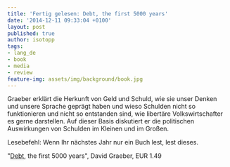 ```yaml
---
title: 'Fertig gelesen: Debt, the first 5000 years'
date: '2014-12-11 09:33:04 +0100'
layout: post
published: true
author: isotopp
tags:
- lang_de
- book
- media
- review
feature-img: assets/img/background/book.jpg
---
```

Graeber erklärt die Herkunft von Geld und Schuld, wie sie unser Denken und unsere Sprache geprägt haben und wieso Schulden nicht so funktionieren und nicht so entstanden sind, wie libertäre Volkswirtschafter es gerne darstellen. Auf dieser Basis diskutiert er die politischen Auswirkungen von Schulden im Kleinen und im Großen.

Lesebefehl: Wenn Ihr nächstes Jahr nur ein Buch lest, lest dieses.

"[Debt](https://www.amazon.de/Debt-Updated-Expanded-First-Years-ebook/dp/B00Q1HZMCW), the first 5000 years", David Graeber, EUR 1.49
